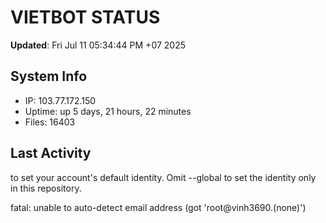 # VIETBOT STATUS
**Updated**: Fri Jul 11 05:34:44 PM +07 2025

## System Info
- IP: 103.77.172.150
- Uptime: up 5 days, 21 hours, 22 minutes
- Files: 16403

## Last Activity

to set your account's default identity.
Omit --global to set the identity only in this repository.

fatal: unable to auto-detect email address (got 'root@vinh3690.(none)')
